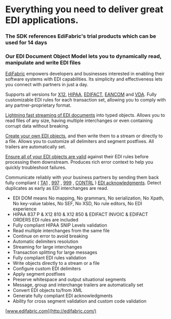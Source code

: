 # Everything you need to deliver great EDI applications.
### The SDK references EdiFabric's trial products which can be used for 14 days 

### Our EDI Document Object Model lets you to dynamically read, manipulate and write EDI files

[EdiFabric](http://edifabric.com/) empowers developers and businesses interested in enabling their software systems with EDI capabilities. Its simplicity and effectiveness lets you connect with partners in just a day.

Supports all versions for [X12](http://edifabric.com/edi-x12-transactions.html), [HIPAA](http://edifabric.com/edi-hipaa-transactions.html), [EDIFACT](http://edifabric.com/edi-edifact-transactions-1.html), [EANCOM](http://edifabric.com/edi-eancom-transactions.html) and [VDA](http://edifabric.com/edi-vda-transactions.html). Fully customizable EDI rules for each transaction set, allowing you to comply with any partner-proprietary format.

[Lightning fast streaming of EDI documents](http://edifabric.com/edi-file-translator.html) into typed objects. Allows you to read files of any size, having multiple interchanges or even containing corrupt data without breaking.

[Create your own EDI objects](http://edifabric.com/edi-file-generator.html), and then write them to a stream or directly to a file. Allows you to customize all delimiters and segment postfixes. All trailers are automatically set.

[Ensure all of your EDI objects are valid](http://edifabric.com/edi-file-validator.html) against their EDI rules before processing them downstream. Produces rich error context to help you quickly troubleshoot failures.

Communicate reliably with your business partners by sending them back fully compliant ( [TA1](http://www.edifabric.com/edi-ta1-codes.html) , [997](http://www.edifabric.com/edi-997-codes.html) , [999](http://www.edifabric.com/edi-999-codes.html) , [CONTRL](http://www.edifabric.com/edi-contrl-codes.html) ) [EDI acknowledgments](http://edifabric.com/edi-acknowledgments.html). Detect duplicates as early as EDI interchanges are read.

* EDI DOM means No mapping, No grammars, No serialization, No Xpath, No key-value tables, No SEF, No XSD, No rule editors, No EDI experience
* HIPAA 837 P & X12 810 & X12 850 & EDIFACT INVOIC & EDIFACT ORDERS EDI rules are included
* Fully compliant HIPAA SNIP Levels validation
* Read multiple interchanges from the same file
* Continue on error to avoid breaking
* Automatic delimiters resolution
* Streaming for large interchanges
* Transaction splitting for large messages
* Fully compliant EDI rules validation
* Write objects directly to a stream or a file
* Configure custom EDI delimiters
* Apply segment postfixes
* Preserve whitespace and output situational segments
* Message, group and interchange trailers are automatically set
* Convert EDI objects to/from XML
* Generate fully compliant EDI acknowledgments
* Ability for cross segment validation and custom code validation

[www.edifabric.com](http://edifabric.com/)
